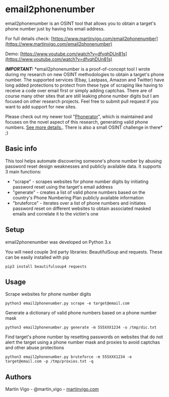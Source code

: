 # email2phonenumber
email2phonenumber is an OSINT tool that allows you to obtain a target's phone number just by having his email address.

For full details check: [https://www.martinvigo.com/email2phonenumber](https://www.martinvigo.com/email2phonenumber)

Demo: [https://www.youtube.com/watch?v=dfvqhDUn81s](https://www.youtube.com/watch?v=dfvqhDUn81s)

***IMPORTANT:*** *email2phonenumber is a proof-of-concept tool I wrote during my research on new OSINT methodologies to obtain a target's phone number. The supported services (Ebay, Lastpass, Amazon and Twitter) have long added protections to protect from these type of scraping like having to receive a code over email first or simply adding captchas. There are of course many other sites that are still leaking phone number digits but I am focused on other research projects. Feel free to submit pull request if you want to add support for new sites.

Please check out my newer tool "[Phonerator](https://www.martinvigo.com/tools/phonerator/)", which is maintained and focuses on the novel aspect of this research, generating valid phone numbers. [See more details.](https://www.martinvigo.com/phonerator-an-advanced-valid-phone-number-generator/). There is also a small OSINT challenge in there* ;)

## Basic info
This tool helps automate discovering someone's phone number by abusing password reset design weaknesses and publicly available data. It supports 3 main functions:

* "scrape" - scrapes websites for phone number digits by initiating password reset using the target's email address
* "generate" - creates a list of valid phone numbers based on the country's Phone Numbering Plan publicly available information
* "bruteforce" - iterates over a list of phone numbers and initiates password reset on different websites to obtain associated masked emails and correlate it to the victim's one

## Setup
email2phonenumber was developed on Python 3.x

You will need couple 3rd party libraries: BeautifulSoup and requests. These can be easily installed with pip

```
pip3 install beautifulsoup4 requests
```

## Usage
Scrape websites for phone number digits
```
python3 email2phonenumber.py scrape -e target@email.com
```

Generate a dictionary of valid phone numbers based on a phone number mask
```
python3 email2phonenumber.py generate -m 555XXX1234 -o /tmp/dic.txt
```
Find target's phone number by resetting passwords on websites that do not alert the target using a phone number mask and proxies to avoid captchas and other abuse protections
```
python3 email2phonenumber.py bruteforce -m 555XXX1234 -e target@email.com -p /tmp/proxies.txt -q
```
## Authors
Martin Vigo - @martin_vigo - [martinvigo.com](https://www.martinvigo.com)
